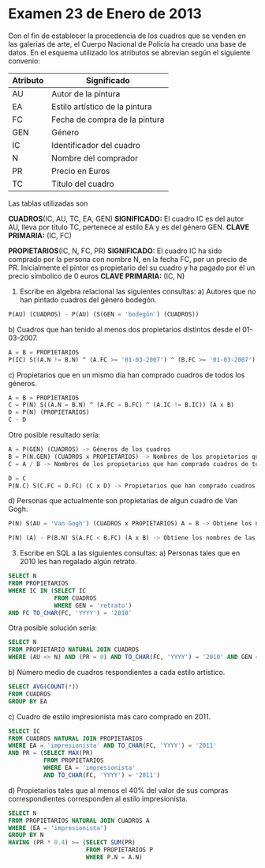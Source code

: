 # Examen 23 de Enero de 2013

Con el fin de establecer la procedencia de los cuadros que se venden en las galerias de arte, el Cuerpo Nacional de Policía ha creado una base de datos. En el esquema utilizado los atributos se abrevian según el siguiente convenio:

| Atributo | Significado                     |
| -------- | ------------------------------- |
| AU       | Autor de la pintura             |
| EA       | Estilo artístico de la pintura |
| FC       | Fecha de compra de la pintura   |
| GEN      | Género                         |
| IC       | Identificador del cuadro        |
| N        | Nombre del comprador            |
| PR       | Precio en Euros                 |
| TC       | Título del cuadro              |

Las tablas utilizadas son

**CUADROS**(IC, AU, TC, EA, GEN)
**SIGNIFICADO:** El cuadro IC es del autor AU, lleva por título TC, pertenece al estilo EA y es del género GEN.
**CLAVE PRIMARIA:** (IC, FC)


**PROPIETARIOS**(IC, N, FC, PR)
**SIGNIFICADO:** El cuadro IC ha sido comprado por la persona con nombre N, en la fecha FC, por un precio de PR. Inicialmente el pintor es propietario del su cuadro y ha pagado por él un precio símbolico de 0 euros
**CLAVE PRIMARIA:** (IC, N)

1) Escribe en álgebra relacional las siguientes consultas:
a) Autores que no han pintado cuadros del género bodegón.
```sql
P(AU) (CUADROS) - P(AU) (S(GEN = 'bodegón') (CUADROS))
```

b) Cuadros que han tenido al menos dos propietarios distintos desde el 01-03-2007.
```sql
A = B = PROPIETARIOS
P(IC) S((A.N != B.N) ^ (A.FC >= '01-03-2007') ^ (B.FC >= '01-03-2007') ^ (A.IC = B.IC)) (A x B)
```

c) Propietarios que en un mismo día han comprado cuadros de todos los géneros.
```sql
A = B = PROPIETARIOS
C = P(N) S((A.N = B.N) ^ (A.FC = B.FC) ^ (A.IC != B.IC)) (A x B) 
D = P(N) (PROPIETARIOS)
C - D
```

Otro posible resultado sería:
```sql
A = P(GEN) (CUADROS) -> Géneros de los cuadros
B = P(N.GEN) (CUADROS x PROPIETARIOS) -> Nombres de los propietarios que han comprado cuadros de todos los géneros
C = A / B -> Nombres de los propietarios que han comprado cuadros de todos los géneros. Se hace el cociente para que se devuelvan los propietarios que han comprado cuadros de todos los géneros

D = C
P(N.C) S(C.FC = D.FC) (C x D) -> Propietarios que han comprado cuadros de todos los géneros en un mismo día. Se hace el producto cartesiano para que se devuelvan los propietarios que han comprado cuadros de todos los géneros en un mismo día (Combina los propietarios que han comprado cuadros de todos los géneros con los propietarios que han comprado cuadros de todos los géneros en un mismo día)
```

d) Personas que actualmente son propietarias de algun cuadro de Van Gogh.
```sql
P(N) S(AU = 'Van Gogh') (CUADROS x PROPIETARIOS) A = B -> Obtiene los nombres de las personas que son propietarias de algún cuadro de Van Gogh

P(N) (A) - P(B.N) S(A.FC < B.FC) (A x B) -> Obtiene los nombres de las personas que actualmente son propietarias de algún cuadro de Van Gogh
```

3. Escribe en SQL a las siguientes consultas:
a) Personas tales que en 2010 les han regalado algún retrato.
```sql
SELECT N
FROM PROPIETARIOS
WHERE IC IN (SELECT IC
             FROM CUADROS
             WHERE GEN = 'retrato')
AND FC TO_CHAR(FC, 'YYYY') = '2010'
```

Otra posible solución sería:
```sql
SELECT N
FROM PROPIETARIO NATURAL JOIN CUADROS
WHERE (AU <> N) AND (PR = 0) AND TO_CHAR(FC, 'YYYY') = '2010' AND GEN = 'retrato'
```

b) Número medio de cuadros respondientes a cada estilo artístico.
```sql
SELECT AVG(COUNT(*))
FROM CUADROS
GROUP BY EA
```

c) Cuadro de estilo impresionista más caro comprado en 2011.
```sql
SELECT IC
FROM CUADROS NATURAL JOIN PROPIETARIOS
WHERE EA = 'impresionista' AND TO_CHAR(FC, 'YYYY') = '2011'
AND PR = (SELECT MAX(PR)
          FROM PROPIETARIOS
          WHERE EA = 'impresionista' 
          AND TO_CHAR(FC, 'YYYY') = '2011')
```

d) Propietarios tales que al menos el 40% del valor de sus compras correspondientes corresponden al estilo impresionista.
```sql
SELECT N
FROM PROPIETARIOS NATURAL JOIN CUADROS A
WHERE (EA = 'impresionista')
GROUP BY N
HAVING (PR * 0.4) >= (SELECT SUM(PR)
                      FROM PROPIETARIOS P
                      WHERE P.N = A.N)
```